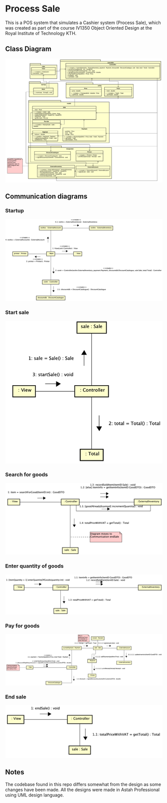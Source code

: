 # Process Sale
This is a POS system that simulates a Cashier system (Process Sale), which was created as part of the course IV1350 Object Oriented Design at the Royal Institute of Technology KTH.

## Class Diagram
![Alt text](Design/MVC.png)

## Communication diagrams

### Startup
![Alt text](Design/startup.png)

### Start sale
![Alt text](Design/startSale.png)

### Search for goods
![Alt text](Design/searchForGood.png)

### Enter quantity of goods
![Alt text](Design/enterQuantityOfGoods.png)

### Pay for goods
![Alt text](Design/enterPaidAmount.png)

### End sale
![Alt text](Design/endSale.png)

## Notes
The codebase found in this repo differs somewhat from the design as some changes have been made. All the designs were made in Astah Professional using UML design language.